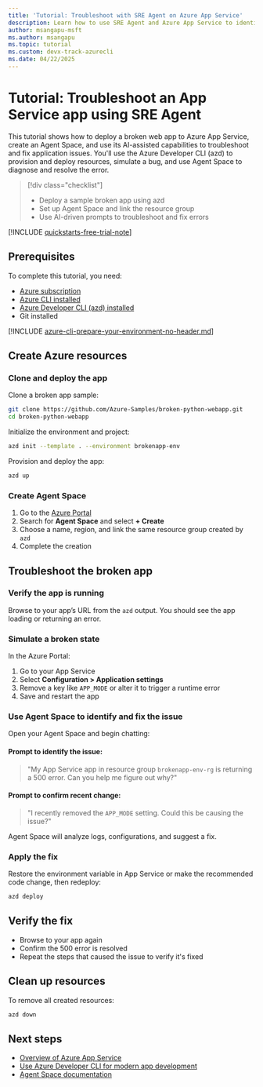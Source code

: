 ```yaml
---
title: 'Tutorial: Troubleshoot with SRE Agent on Azure App Service'
description: Learn how to use SRE Agent and Azure App Service to identify and fix app issues with AI-assisted troubleshooting.
author: msangapu-msft
ms.author: msangapu
ms.topic: tutorial
ms.custom: devx-track-azurecli
ms.date: 04/22/2025
---
```


# Tutorial: Troubleshoot an App Service app using SRE Agent

This tutorial shows how to deploy a broken web app to Azure App Service, create an Agent Space, and use its AI-assisted capabilities to troubleshoot and fix application issues. You'll use the Azure Developer CLI (azd) to provision and deploy resources, simulate a bug, and use Agent Space to diagnose and resolve the error.

> [!div class="checklist"]
> * Deploy a sample broken app using azd
> * Set up Agent Space and link the resource group
> * Use AI-driven prompts to troubleshoot and fix errors

[!INCLUDE [quickstarts-free-trial-note](~/reusable-content/ce-skilling/azure/includes/quickstarts-free-trial-note.md)]

## Prerequisites

To complete this tutorial, you need:

- [Azure subscription](https://azure.microsoft.com/free/)
- [Azure CLI installed](https://learn.microsoft.com/en-us/cli/azure/install-azure-cli)
- [Azure Developer CLI (azd) installed](https://learn.microsoft.com/en-us/azure/developer/azure-developer-cli/install-azd)
- Git installed

[!INCLUDE [azure-cli-prepare-your-environment-no-header.md](~/reusable-content/azure-cli/azure-cli-prepare-your-environment-no-header.md)]

## Create Azure resources

### Clone and deploy the app

Clone a broken app sample:

```bash
git clone https://github.com/Azure-Samples/broken-python-webapp.git
cd broken-python-webapp
```

Initialize the environment and project:

```bash
azd init --template . --environment brokenapp-env
```

Provision and deploy the app:

```bash
azd up
```

### Create Agent Space

1. Go to the [Azure Portal](https://portal.azure.com)
2. Search for **Agent Space** and select **+ Create**
3. Choose a name, region, and link the same resource group created by `azd`
4. Complete the creation

## Troubleshoot the broken app

### Verify the app is running

Browse to your app’s URL from the `azd` output. You should see the app loading or returning an error.

### Simulate a broken state

In the Azure Portal:

1. Go to your App Service
2. Select **Configuration > Application settings**
3. Remove a key like `APP_MODE` or alter it to trigger a runtime error
4. Save and restart the app

### Use Agent Space to identify and fix the issue

Open your Agent Space and begin chatting:

#### Prompt to identify the issue:

> "My App Service app in resource group `brokenapp-env-rg` is returning a 500 error. Can you help me figure out why?"

#### Prompt to confirm recent change:

> "I recently removed the `APP_MODE` setting. Could this be causing the issue?"

Agent Space will analyze logs, configurations, and suggest a fix.

### Apply the fix

Restore the environment variable in App Service or make the recommended code change, then redeploy:

```bash
azd deploy
```

## Verify the fix

- Browse to your app again
- Confirm the 500 error is resolved
- Repeat the steps that caused the issue to verify it's fixed

## Clean up resources

To remove all created resources:

```bash
azd down
```

## Next steps

* [Overview of Azure App Service](overview.md)
* [Use Azure Developer CLI for modern app development](https://learn.microsoft.com/azure/developer/azure-developer-cli/overview)
* [Agent Space documentation](https://learn.microsoft.com/azure/agent-space/overview)

